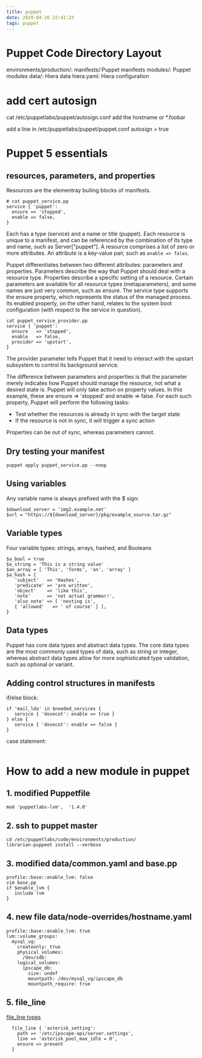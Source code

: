 ```yaml
---
title: puppet
date: 2020-04-26 22:41:23
tags: puppet
---
```


# Puppet Code Directory Layout #

environments/production/:
manifests/:Puppet manifests
modules/: Puppet modules
data/: Hiera data
hiera.yaml: Hiera configuration

# add cert autosign

cat /etc/puppetlabs/puppet/autosign.conf
add the hostname or *.foobar

add a line in /etc/puppetlabs/puppet/puppet.conf
autosign = true

# Puppet 5 essentials
## resources, parameters, and properties

Resources are the elementray builing blocks of manifests.
```
# cat puppet_service.pp
service { 'puppet':
  ensure => 'stopped',
  enable => false,
} 
```
Each has a type (service) and a name or title (puppet). Each resource is unique to a manifest, and can be referenced by the combination of its
type and name, such as Server["puppet"].
A resource comprises a list of zero or more attributes. 
An attribute is a key-value pair, such as `enable => fales`.

Puppet differentiates between two different attributes: parameters and properties.
Parameters describe the way that Puppet should deal with a resource type.
Properties describe a specific setting of a resource.
Certain parameters are available for all resource types (metaparameters), and some names are just very common, such as ensure. The service type supports the ensure property, which represents the status of the managed process. Its enabled property, on the other hand, relates to the system boot configuration (with respect to the service in question).

```
cat puppet_service_provider.pp 
service { 'puppet':
  ensure   => 'stopped',
  enable   => false,
  provider => 'upstart',
}
```
The provider parameter tells Puppet that it need to interact with the upstart subsystem to control its background service.

The difference between parameters and properties is that the parameter merely indicates how Puppet should manage the resource, not what a desired state is.
Puppet will only take action on property values. In this example, these are ensure => 'stopped' and enable => false. For each such property, Puppet will perform the following tasks:

- Test whether the resources is already in sync with the target state
- If the resource is not in sync, it will trigger a sync action

Properties can be out of sync, whereas parameters cannot.

## Dry testing your manifest
`puppet apply puppet_service.pp --noop`

## Using variables
Any variable name is always prefixed with the $ sign:
```
$download_server = 'img2.example.net'
$url = "https://${download_server}/pkg/example_source.tar.gz" 
```
## Variable types
Four variable types: strings, arrays, hashed, and Booleans
```
$a_bool = true
$a_string = 'This is a string value'
$an_array = [ 'This', 'forms', 'an', 'array' ]
$a_hash = {   
   'subject'   => 'Hashes',  
   'predicate' => 'are written',  
   'object'    => 'like this',  
   'note'      => 'not actual grammar!',  
   'also note' => [ 'nesting is',
   { 'allowed'   => ' of course' } ], 
}
```
## Data types
Puppet has core data types and abstract data types. The core data types are the most commonly used types of data, such as string or integer, whereas abstract data types allow for more sophisticated type validation, such as optional or variant.

## Adding control structures in manifests

if/else block:
```
if 'mail_lda' in $needed_services {  
   service { 'dovecot': enable => true }
} else {  
   service { 'dovecot': enable => false }
}
```
case statement:
```

```
# How to add a new module in puppet
## 1. modified Puppetfile
```
mod 'puppetlabs-lvm',  '1.4.0'
```

## 2. ssh to puppet master
```
cd /etc/puppetlabs/code/environments/production/
librarian-puppeet install --verbose
```

## 3. modified data/common.yaml and base.pp
```
profile::base::enable_lvm: false
vim base.pp
if $enable_lvm {
   include lvm
}

```
## 4. new file data/node-overrides/hostname.yaml
```
profile::base::enable_lvm: true
lvm::volume_groups:
  mysql_vg:
    createonly: true
    physical_volumes:
      /dev/sdb:
    logical_volumes:
      ipscape_db:
        size: undef 
        mountpath: /dev/mysql_vg/ipscape_db
        mountpath_require: true

```
## 5. file_line 
[file_line types](https://forge.puppet.com/modules/puppetlabs/stdlib/4.9.1/readme)
```
  file_line { 'asterisk_setting':
    path => '/etc/ipscape-api/server.settings',
    line => 'asterisk_pool_max_idle = 0',
    ensure => present
  }

```
